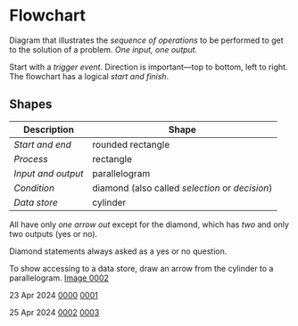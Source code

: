 # Flowchart

Diagram that illustrates the *sequence of operations* to be performed to get to
the solution of a problem. *One input, one output.* 

Start with a *trigger event*. Direction is important—top to bottom, left to
right. The flowchart has a logical *start and finish*.

## Shapes

| Description			| Shape |
| --- | --- |
| *Start and end*		| rounded rectangle |
| *Process*				| rectangle |
| *Input and output*	| parallelogram |
| *Condition*			| diamond (also called *selection* or *decision*) |
| *Data store*          | cylinder |

All have only *one arrow out* except for the diamond, which has *two* and only
two outputs (yes or no).

Diamond statements always asked as a yes or no question.

To show accessing to a data store, draw an arrow from the cylinder to a
parallelogram. [Image 0002](img/img25apr0002.jpg)

[comment]: # (Add handwritten images later)
23 Apr 2024
[0000](img/img23apr0000.jpg)
[0001](img/img23apr0001.jpg)

25 Apr 2024
[0002](img/img25apr0002.jpg)
[0003](img/img25apr0003.jpg)


